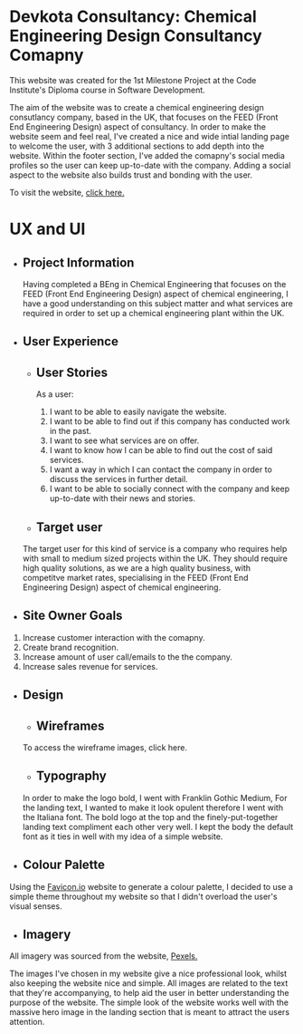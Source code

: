 # Devkota Consultancy: Chemical Engineering Design Consultancy Comapny

This website was created for the 1st Milestone Project at the Code Institute's Diploma course in Software Development.

The aim of the website was to create a chemical engineering design consutlancy company, based in the UK, that focuses on the FEED (Front End Engineering Design) aspect of consultancy. In order to make the website seem and feel real, I've created a nice and wide intial landing page to welcome the user, with 3 additional sections to add depth into the website. Within the footer section, I've added the comapny's social media profiles so the user can keep up-to-date with the company. Adding a social aspect to the website also builds trust and bonding with the user.

To visit the website, [click here.](https://tomes2000.github.io/devkota_consultancy/)

# UX and UI
* ## Project Information
  Having completed a BEng in Chemical Engineering that focuses on the FEED (Front End Engineering Design) aspect of chemical engineering, I have a good understanding on this subject matter and what services are required in order to set up a chemical engineering plant within the UK.

* ## User Experience
  * ## User Stories
    As a user: 
    1. I want to be able to easily navigate the website.
    2. I want to be able to find out if this company has conducted work in the past.
    3. I want to see what services are on offer.
    4. I want to know how I can be able to find out the cost of said services.
    5. I want a way in which I can contact the company in order to discuss the services in further detail.
    6. I want to be able to socially connect with the company and keep up-to-date with their news and stories.
   
   * ## Target user
   The target user for this kind of service is a company who requires help with small to medium sized projects within the UK. They should require high quality solutions, as we are a high quality business, with competitve market rates, specialising in the FEED (Front End Engineering Design) aspect of chemical engineering.
   
* ## Site Owner Goals
1. Increase customer interaction with the comapny.
2. Create brand recognition.
3. Increase amount of user call/emails to the the company.
4. Increase sales revenue for services.

* ## Design
  * ## Wireframes
  To access the wireframe images, click here.
  * ## Typography
  In order to make the logo bold, I went with Franklin Gothic Medium, For the landing text, I wanted to make it look opulent therefore I went with the Italiana font. The bold logo at the top and the finely-put-together landing text compliment each other very well. I kept the body the default font as it ties in well with my idea of a simple website.
 * ## Colour Palette
 Using the [Favicon.io](https://favicon.io/) website to generate a colour palette, I decided to use a simple theme throughout my website so that I didn't overload the user's visual senses. 
  * ## Imagery
   All imagery was sourced from the website, [Pexels.](https://www.pexels.com/)
   
  The images I've chosen in my website give a nice professional look, whilst also keeping the website nice and simple. All images are related to the text that they're accompanying, to help aid the user in better understanding the purpose of the website. The simple look of the website works well with the massive hero image in the landing section that is meant to attract the users attention.

  
